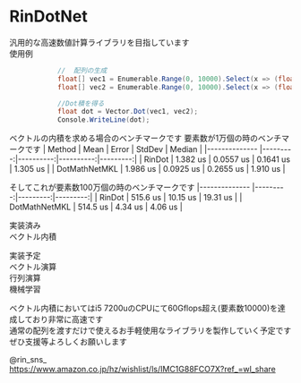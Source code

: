 # RinDotNet

汎用的な高速数値計算ライブラリを目指しています  
使用例
  
```csharp
            //  配列の生成
            float[] vec1 = Enumerable.Range(0, 10000).Select(x => (float)x).ToArray();
            float[] vec2 = Enumerable.Range(0, 10000).Select(x => (float)2 * x).ToArray();

            //Dot積を得る
            float dot = Vector.Dot(vec1, vec2);
            Console.WriteLine(dot);
```
ベクトルの内積を求める場合のベンチマークです
要素数が1万個の時のベンチマークです
|        Method |     Mean |     Error |    StdDev |   Median |
|-------------- |---------:|----------:|----------:|---------:|
|        RinDot | 1.382 us | 0.0557 us | 0.1641 us | 1.305 us |
| DotMathNetMKL | 1.986 us | 0.0925 us | 0.2655 us | 1.910 us |  
  
そしてこれが要素数100万個の時のベンチマークです
|-------------- |---------:|---------:|---------:|
|        RinDot | 515.6 us | 10.15 us | 19.31 us |
| DotMathNetMKL | 514.5 us |  4.34 us |  4.06 us |

実装済み  
ベクトル内積
  
実装予定  
ベクトル演算  
行列演算  
機械学習  
  
ベクトル内積においてはi5 7200uのCPUにて60Gflops超え(要素数10000)を達成しており非常に高速です  
通常の配列を渡すだけで使えるお手軽使用なライブラリを製作していく予定です  
ぜひ支援等よろしくお願いします  
  
@rin_sns_  
https://www.amazon.co.jp/hz/wishlist/ls/IMC1G88FCO7X?ref_=wl_share
